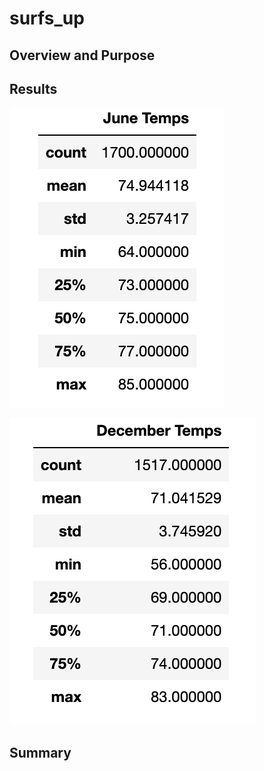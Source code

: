 # surfs_up

## Overview and Purpose


## Results

![june](https://github.com/tylerfallon/surfs_up/blob/main/june_temps.png?raw=true)

![dec](https://github.com/tylerfallon/surfs_up/blob/main/dec_temps.png?raw=true)


## Summary
